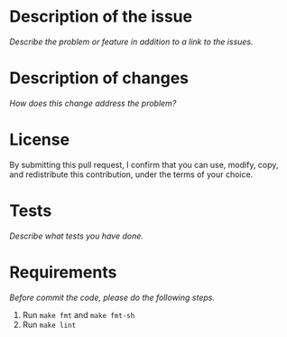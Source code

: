 # Description of the issue
_Describe the problem or feature in addition to a link to the issues._

# Description of changes
_How does this change address the problem?_

# License
By submitting this pull request, I confirm that you can use, modify, copy, and redistribute this contribution, under the terms of your choice.

# Tests
_Describe what tests you have done._

# Requirements
_Before commit the code, please do the following steps._
1. Run `make fmt` and `make fmt-sh`
2. Run `make lint`




